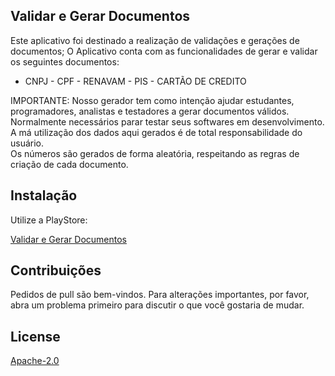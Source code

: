 ## Validar e Gerar Documentos

Este aplicativo foi destinado a realização de validações e gerações de documentos; 
O Aplicativo conta com as funcionalidades de gerar e validar os seguintes documentos:
- CNPJ  - CPF  - RENAVAM  - PIS  - CARTÃO DE CREDITO  

IMPORTANTE: Nosso gerador tem como intenção ajudar estudantes, programadores, analistas e testadores a gerar documentos válidos. 
Normalmente necessários parar testar seus softwares em desenvolvimento. 
A má utilização dos dados aqui gerados é de total responsabilidade do usuário.  
Os números são gerados de forma aleatória, respeitando as regras de criação de cada documento.

## Instalação

Utilize a PlayStore: 

[Validar e Gerar Documentos](https://play.google.com/store/apps/details?id=br.com.helpdev.validador.free)

## Contribuições
Pedidos de pull são bem-vindos. Para alterações importantes, por favor, abra um problema primeiro para discutir o que você gostaria de mudar.

## License
[Apache-2.0](https://choosealicense.com/licenses/apache-2.0/)
